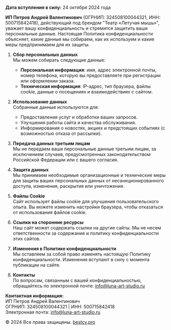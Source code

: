 **Дата вступления в силу:** 24 октября 2024 года

**ИП Петров Андрей Валентинович** (ОГРНИП: 324508100044321, ИНН: 500715842418), действующий под брендом "Театр «Летучая мышь»", уважает вашу конфиденциальность и стремится защитить ваши персональные данные. Настоящая Политика конфиденциальности объясняет, какие данные мы собираем, как их используем и какие меры предпринимаем для их защиты.

1. **Сбор персональных данных**  
   Мы можем собирать следующие данные:
    - **Персональная информация**: имя, адрес электронной почты, номер телефона, которую вы предоставляете при регистрации или оформлении заказа.
    - **Техническая информация**: IP-адрес, тип браузера, файлы cookie, данные о посещениях и взаимодействиях с сайтом.

2. **Использование данных**  
   Собранные данные используются для:
    - Предоставления услуг и обработки ваших запросов.
    - Улучшения работы сайта и качества обслуживания.
    - Информирования о новостях, акциях и предстоящих событиях (с возможностью отказа от рассылки).

3. **Передача данных третьим лицам**  
   Мы не передаем ваши персональные данные третьим лицам, за исключением случаев, предусмотренных законодательством Российской Федерации или с вашего согласия.

4. **Защита данных**  
   Мы принимаем необходимые организационные и технические меры для защиты ваших персональных данных от несанкционированного доступа, изменения, раскрытия или уничтожения.

5. **Файлы Cookie**  
   Сайт использует файлы cookie для улучшения пользовательского опыта. Вы можете изменить настройки браузера, чтобы отказаться от использования файлов cookie.

6. **Ссылки на сторонние ресурсы**  
   Наш сайт может содержать ссылки на другие сайты. Мы не несем ответственности за содержание и политику конфиденциальности этих сайтов.

7. **Изменения в Политике конфиденциальности**  
   Мы оставляем за собой право изменять настоящую Политику конфиденциальности. Изменения вступают в силу с момента публикации на сайте.

8. **Контакты**  
   По вопросам, связанным с вашей конфиденциальностью, обращайтесь по электронной почте: [info@luna-art-studio.ru](mailto:info@luna-art-studio.ru)

**Контактная информация:**  
ИП Петров Андрей Валентинович  
ОГРНИП: 324508100044321 | ИНН: 500715842418  
Электронная почта: [info@luna-art-studio.ru](mailto:info@luna-art-studio.ru)

© 2024 Все права защищены. [bestcv.pro](https://bestcv.pro)

